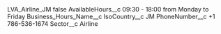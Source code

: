 <?xml version="1.0" encoding="UTF-8"?>
<CustomMetadata xmlns="http://soap.sforce.com/2006/04/metadata" xmlns:xsi="http://www.w3.org/2001/XMLSchema-instance" xmlns:xsd="http://www.w3.org/2001/XMLSchema">
    <label>LVA_Airline_JM</label>
    <protected>false</protected>
    <values>
        <field>AvailableHours__c</field>
        <value xsi:type="xsd:string">09:30 - 18:00 from Monday to Friday</value>
    </values>
    <values>
        <field>Business_Hours_Name__c</field>
        <value xsi:nil="true"/>
    </values>
    <values>
        <field>IsoCountry__c</field>
        <value xsi:type="xsd:string">JM</value>
    </values>
    <values>
        <field>PhoneNumber__c</field>
        <value xsi:type="xsd:string">+1 786-536-1674</value>
    </values>
    <values>
        <field>Sector__c</field>
        <value xsi:type="xsd:string">Airline</value>
    </values>
</CustomMetadata>
